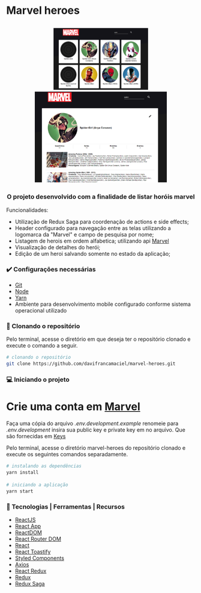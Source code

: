 
# Marvel heroes
<h2 align="center">  
  <p align="center">
    <img src="src/assets/images/home.PNG" width="50%" height="30%" max-width:100% >
    <img src="src/assets/images/detail.PNG" width="70%" height="70%" max-width:100% >
  </p>
</h2>

<h3 align="center">
  O projeto desenvolvido com a finalidade de listar horóis marvel
</h3>

  Funcionalidades:

  - Utilização de Redux Saga para coordenação de actions e side effects;
  - Header configurado para navegação entre as telas utilizando a logomarca da "Marvel" e campo de pesquisa por nome;
  - Listagem de herois em ordem alfabetica; utilizando api [Marvel](https://developer.marvel.com/docs#)
  - Visualização de detalhes do herói;
  - Edição de um heroi salvando somente no estado da aplicação;  

### :heavy_check_mark: Configurações necessárias

-  [Git](https://git-scm.com)
-  [Node](https://nodejs.org/)
-  [Yarn](https://yarnpkg.com/)
-  Ambiente para desenvolvimento mobile configurado conforme sistema operacional utilizado

### :arrow_down_small: Clonando o repositório
Pelo terminal, acesse o diretório em que deseja ter o repositório clonado e execute o comando a seguir.
```bash
# clonando o repositório
git clone https://github.com/davifrancamaciel/marvel-heroes.git
```
### :computer: Iniciando o projeto

# Crie uma conta em [Marvel](https://developer.marvel.com/docs)
Faça uma cópia do arquivo *.env.development.example* renomeie para *.env.development*
insira sua public key e private key em no arquivo. Que são fornecidas em [Keys](https://developer.marvel.com/account)

Pelo terminal, acesse o diretório marvel-heroes do repositório clonado e execute os seguintes comandos separadamente.
```bash
# instalando as dependências
yarn install

# iniciando a aplicação
yarn start
```


### :wrench: Tecnologias | Ferramentas | Recursos

-  [ReactJS](https://pt-br.reactjs.org/)
-  [React App](https://pt-br.reactjs.org/docs/create-a-new-react-app.html)
-  [ReactDOM](https://pt-br.reactjs.org/docs/react-dom.html)
-  [React Router DOM](https://www.npmjs.com/package/react-router-dom)
-  [React](https://pt-br.reactjs.org/)
-  [React Toastify](https://github.com/fkhadra/react-toastify)
-  [Styled Components](https://styled-components.com/)
-  [Axios](https://github.com/axios/axios)
-  [React Redux](https://react-redux.js.org/)
-  [Redux](https://redux.js.org/)
-  [Redux Saga](https://redux-saga.js.org/)
